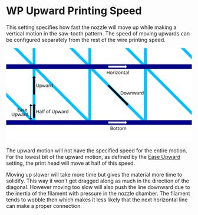 WP Upward Printing Speed
====
This setting specifies how fast the nozzle will move up while making a vertical motion in the saw-tooth pattern. The speed of moving upwards can be configured separately from the rest of the wire printing speed.

![Where the different Wire Printing speeds apply](images/wireframe_printspeed.svg)

The upward motion will not have the specified speed for the entire motion. For the lowest bit of the upward motion, as defined by the [Ease Upward](wireframe_up_half_speed.md) setting, the print head will move at half of this speed.

Moving up slower will take more time but gives the material more time to solidify. This way it won't get dragged along as much in the direction of the diagonal. However moving too slow will also push the line downward due to the inertia of the filament with pressure in the nozzle chamber. The filament tends to wobble then which makes it less likely that the next horizontal line can make a proper connection.